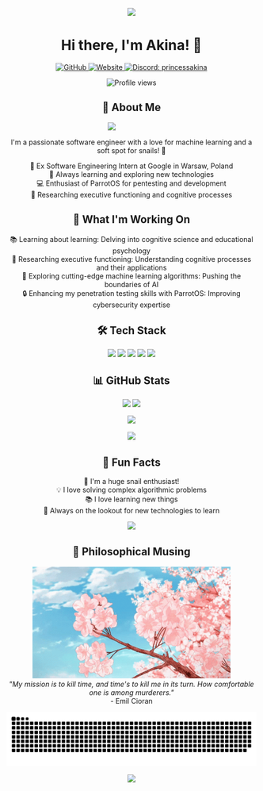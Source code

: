 <p align="center">
  <img src="https://capsule-render.vercel.app/api?type=waving&color=ff69b4&height=200&section=header&text=Akina&fontSize=90&fontColor=ffffff&animation=fadeIn" />
</p>

<h1 align="center">Hi there, I'm Akina! 👋</h1>

<p align="center">
  <a href="https://github.com/kaajjaak">
    <img src="https://img.shields.io/badge/-GitHub-181717?style=for-the-badge&logo=github&logoColor=white&color=ff69b4" alt="GitHub"/>
  </a>
  <a href="https://akina.pink">
    <img src="https://img.shields.io/badge/-Website-ff69b4?style=for-the-badge&logo=firefox&logoColor=white" alt="Website"/>
  </a>
  <a href="https://discord.com/users/princessakina">
    <img src="https://img.shields.io/badge/-Discord-5865F2?style=for-the-badge&logo=discord&logoColor=white&color=ff69b4" alt="Discord: princessakina"/>
  </a>
</p>

<p align="center">
  <img src="https://count.getloli.com/get/@:kaajjaak?theme=rule34" alt="Profile views" />
</p>

<h2 align="center">🌸 About Me</h2>

<p align="center">
  <img align="right" width="300" src="https://i.pinimg.com/originals/e9/af/61/e9af61909a464b2f4866a1037e34b35e.gif" />
</p><br>

<p align="center">
  I'm a passionate software engineer with a love for machine learning and a soft spot for snails! 🐌
</p>

<p align="center">
  🏢 Ex Software Engineering Intern at Google in Warsaw, Poland<br>
  🌱 Always learning and exploring new technologies<br>
  💻 Enthusiast of ParrotOS for pentesting and development<br>
  🧠 Researching executive functioning and cognitive processes
</p>

<h2 align="center">🚀 What I'm Working On</h2>

<p align="center">
  📚 Learning about learning: Delving into cognitive science and educational psychology<br>
  🧠 Researching executive functioning: Understanding cognitive processes and their applications<br>
  🤖 Exploring cutting-edge machine learning algorithms: Pushing the boundaries of AI<br>
  🔒 Enhancing my penetration testing skills with ParrotOS: Improving cybersecurity expertise
</p>

<h2 align="center">🛠 Tech Stack</h2>

<p align="center">
  <img src="https://img.shields.io/badge/-Python-3776AB?style=flat-square&logo=Python&logoColor=white&color=ff69b4" />
  <img src="https://img.shields.io/badge/-TypeScript-007ACC?style=flat-square&logo=typescript&logoColor=white&color=ff69b4" />
  <img src="https://img.shields.io/badge/-Julia-9558B2?style=flat-square&logo=julia&logoColor=white&color=ff69b4" />
  <img src="https://img.shields.io/badge/-Machine%20Learning-01D277?style=flat-square&logoColor=white&color=ff69b4" />
  <img src="https://img.shields.io/badge/-ParrotOS-5CB85C?style=flat-square&logoColor=white&color=ff69b4" />
</p>

<h2 align="center">📊 GitHub Stats</h2>

<p align="center">
  <img src="https://github-readme-stats.vercel.app/api?username=kaajjaak&show_icons=true&theme=radical" width="400" />
  <img src="https://github-readme-streak-stats.herokuapp.com/?user=kaajjaak&theme=radical&ring=ff69b4&fire=ff1493&currStreakLabel=ff69b4" width="400" />
</p>

<p align="center">
  <img src="https://github-profile-trophy.vercel.app/?username=kaajjaak&theme=radical&row=1&column=6&margin-w=15" />
</p>

<p align="center">
  <img src="http://github-profile-summary-cards.vercel.app/api/cards/repos-per-language?username=kaajjaak&theme=aura" />
</p>

<h2 align="center">🌟 Fun Facts</h2>

<p align="center">
  🐌 I'm a huge snail enthusiast!<br>
  💡 I love solving complex algorithmic problems<br>
  📚 I love learning new things<br>
  🌈 Always on the lookout for new technologies to learn
</p>

<p align="center">
  <img src="https://media.giphy.com/media/LmNwrBhejkK9EFP504/giphy.gif" width="200" />
</p>

<h2 align="center">🌸 Philosophical Musing</h2>

<p align="center">
  <img src="./spring-floral.gif" width="400" alt="Cherry Blossom Animation" />
  <br>
  <i>"My mission is to kill time, and time's to kill me in its turn. How comfortable one is among murderers."</i>
  <br>
  - Emil Cioran
</p>

<p align="center">
  <img src="https://raw.githubusercontent.com/Platane/snk/output/github-contribution-grid-snake.svg" alt="Snake animation" />
</p>

<p align="center">
  <img src="https://capsule-render.vercel.app/api?type=waving&color=ff69b4&height=100&section=footer" />
</p>
